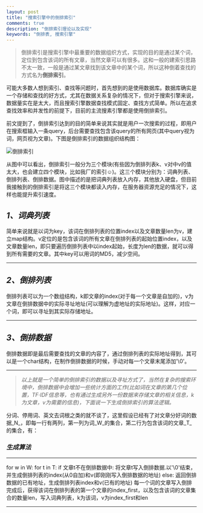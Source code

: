 ```yaml
---
layout: post
title: "搜索引擎中的倒排索引"
comments: true
description: "倒排索引理论以及实现"
keywords: "倒排表, 搜索引擎"
---
```


>倒排索引是搜索引擎中最重要的数据组织方式，实现的目的是通过某个词，定位到包含该词的所有文章，当然文章可以有很多。这和一般的建索引思路不太一致，一般是通过某文章找到该文章中的某个词，所以这种倒着查找的方式名为**倒排索引**。

可能大多数人想到索引、查找等问题时，首先想到的是使用数据库。数据库确实是一个存储和查找的好方式，尤其在数据关系复杂的情况下，但对于搜索引擎来说，数据量实在是太大，而且搜索引擎数据查找模式固定、查找方式简单。所以在追求查找效率和并发性的前提下，目前的主流搜素引擎都是使用倒排索引。

前文提到了，倒排索引达到的目的简单来说其实就是用户一次搜索的过程，即用户在搜索框输入一条query，后台需要查找包含该query的所有网页(其中query视为词，网页视为文章)。下图是倒排索引的数据组织结构图：

![倒排索引](https://luminarytian.github.io/images/倒排索引.jpg)

从图中可以看出，倒排索引一般分为三个模块(有些因为倒排列表k、v对中v的值太大，也会建立四个模块，比如我厂的索引☺)。这三个模块分别为：词典列表、倒排列表、倒排数据。图中描述的是把词典列表放入内存，其他放入硬盘，但目前我接触到的倒排索引是将这三个模块都读入内存，在服务器资源充足的情况下，这样也能提升索引速度。

<div class="divider"></div>

## **_1、词典列表_**

简单来说就是以词为key，该词在倒排列表的位置index以及文章数量len为v，建立map结构。v定位的是包含该词的所有文章在倒排列表的起始位置index，以及文章数量len，即只要遍历倒排列表中以index起始，长度为len的数据，就可以得到所有需要的文章。其中key可以用词的MD5，减少空间。

---

## **_2、倒排列表_**

倒排列表可以为一个数组结构，k即文章的index(对于每一个文章是自加的)，v为文章在倒排数据中的实际寻址地址(可以理解为虚地址的实际地址)。这样，对应一个词，即可以寻址到其实际存储地址。

---

## **_3、倒排数据_**

倒排数据即是最后需要查找的文章的内容了，通过倒排列表的实际地址得到，其可以是一个char结构，在制作倒排数据的时候，手动对每一个文章末尾添加'\0'。

---

>_以上就是一个简单的倒排索引的数据以及寻址方式了，当然在复杂的搜索环境中，倒排数据中会增加一些统计方面的工作(比如词在文章的第几个位置，TF·IDF信息等，也有通过生成另外一份数据来存储文章的相关信息，k为文章，v为需要的信息)，下面说一下生成倒排索引的算法逻辑。_

分词、停用词、英文去词根之类的就不谈了，这里假设已经有了对文章分好词的数据_N_，即每一行有两列，第一列为词_W_的集合，第二行为包含该词的文章_T_的集合，有：


### **_生成算法_**

---

for w in W:
for t in T:
if 文章t不在倒排数据中:
将文章t写入倒排数据.以'\0'结束，并生成倒排列表的index(从0自加)和v(即刚刚写入倒排数据的地址)
else: 
返回倒排数据的已有地址，生成倒排列表index和v(已有的地址)
每一个词的文章写入倒排完成后，获得该词在倒排列表的第一个文章的index_first，以及包含该词的文章集合的数量len，写入词典列表，k为该词，v为index_first和len

---


